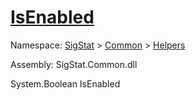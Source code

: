 # [IsEnabled](./SimpleConsoleLogger-100664040.md)

Namespace: [SigStat]() > [Common](./../../README.md) > [Helpers](./../README.md)

Assembly: SigStat.Common.dll

System.Boolean   IsEnabled    
